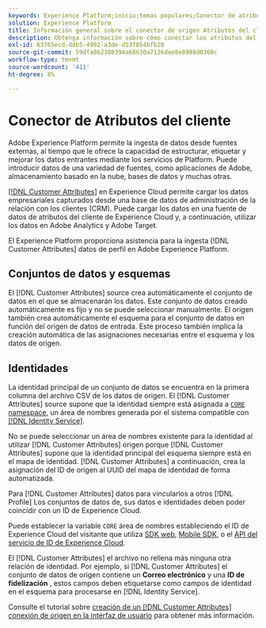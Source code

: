 ```yaml
---
keywords: Experience Platform;inicio;temas populares;Conector de atributos del cliente
solution: Experience Platform
title: Información general sobre el conector de origen Atributos del cliente
description: Obtenga información sobre cómo conectar los atributos del cliente a Adobe Experience Platform mediante API o la interfaz de usuario
exl-id: 63765ecd-ddb5-4992-a3de-d53f054bfb28
source-git-commit: 59dfa862388394a68630a7136dee8e8988d0368c
workflow-type: tm+mt
source-wordcount: '411'
ht-degree: 8%

---
```


# Conector de Atributos del cliente

Adobe Experience Platform permite la ingesta de datos desde fuentes externas, al tiempo que le ofrece la capacidad de estructurar, etiquetar y mejorar los datos entrantes mediante los servicios de Platform. Puede introducir datos de una variedad de fuentes, como aplicaciones de Adobe, almacenamiento basado en la nube, bases de datos y muchas otras.

[[!DNL Customer Attributes]](https://experienceleague.adobe.com/docs/core-services/interface/services/customer-attributes/attributes.html?lang=en) en Experience Cloud permite cargar los datos empresariales capturados desde una base de datos de administración de la relación con los clientes (CRM). Puede cargar los datos en una fuente de datos de atributos del cliente de Experience Cloud y, a continuación, utilizar los datos en Adobe Analytics y Adobe Target.

El Experience Platform proporciona asistencia para la ingesta [!DNL Customer Attributes] datos de perfil en Adobe Experience Platform.

## Conjuntos de datos y esquemas

El [!DNL Customer Attributes] source crea automáticamente el conjunto de datos en el que se almacenarán los datos. Este conjunto de datos creado automáticamente es fijo y no se puede seleccionar manualmente. El origen también crea automáticamente el esquema para el conjunto de datos en función del origen de datos de entrada. Este proceso también implica la creación automática de las asignaciones necesarias entre el esquema y los datos de origen.

## Identidades

La identidad principal de un conjunto de datos se encuentra en la primera columna del archivo CSV de los datos de origen. El [!DNL Customer Attributes] source supone que la identidad siempre está asignada a [`CORE` namespace](../../../identity-service/namespaces.md), un área de nombres generada por el sistema compatible con [[!DNL Identity Service]](../../../identity-service/home.md).

No se puede seleccionar un área de nombres existente para la identidad al utilizar [!DNL Customer Attributes] origen porque [!DNL Customer Attributes] supone que la identidad principal del esquema siempre está en el mapa de identidad. [!DNL Customer Attributes] a continuación, crea la asignación del ID de origen al UUID del mapa de identidad de forma automatizada.

Para [!DNL Customer Attributes] datos para vincularlos a otros [!DNL Profile] Los conjuntos de datos de, sus datos e identidades deben poder coincidir con un ID de Experience Cloud.

Puede establecer la variable `CORE` área de nombres estableciendo el ID de Experience Cloud del visitante que utiliza [SDK web](https://experienceleague.adobe.com/docs/experience-platform/edge/identity/overview.html?lang=en), [Mobile SDK](https://aep-sdks.gitbook.io/docs/foundation-extensions/mobile-core/identity), o el [API del servicio de ID de Experience Cloud](https://experienceleague.adobe.com/docs/id-service/using/intro/overview.html?lang=es).

El [!DNL Customer Attributes] el archivo no rellena más ninguna otra relación de identidad. Por ejemplo, si [!DNL Customer Attributes] el conjunto de datos de origen contiene un **Correo electrónico** y una **ID de fidelización** , estos campos deben etiquetarse como campos de identidad en el esquema para procesarse en [!DNL Identity Service].

Consulte el tutorial sobre [creación de un [!DNL Customer Attributes] conexión de origen en la interfaz de usuario](../../tutorials/ui/create/adobe-applications/customer-attributes.md) para obtener más información.
